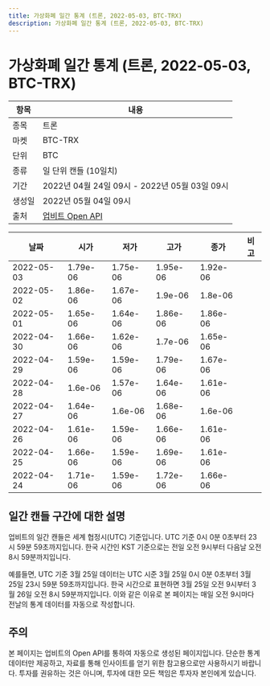 ```yaml
---
title: 가상화폐 일간 통계 (트론, 2022-05-03, BTC-TRX)
description: 가상화폐 일간 통계 (트론, 2022-05-03, BTC-TRX)
---
```



가상화폐 일간 통계 (트론, 2022-05-03, BTC-TRX)
===

|항목|내용|
|--|--|
|종목|트론|
|마켓|BTC-TRX|
|단위|BTC|
|종류|일 단위 캔들 (10일치)|
|기간|2022년 04월 24일 09시 - 2022년 05월 03일 09시|
|생성일|2022년 05월 04일 09시|
|출처|[업비트 Open API](https://docs.upbit.com)|


|날짜|시가|저가|고가|종가|비고|
|--|--|--|--|--|--|
|2022-05-03|1.79e-06|1.75e-06|1.95e-06|1.92e-06|    |
|2022-05-02|1.86e-06|1.67e-06|1.9e-06|1.8e-06|    |
|2022-05-01|1.65e-06|1.64e-06|1.86e-06|1.86e-06|    |
|2022-04-30|1.66e-06|1.62e-06|1.7e-06|1.65e-06|    |
|2022-04-29|1.59e-06|1.59e-06|1.79e-06|1.67e-06|    |
|2022-04-28|1.6e-06|1.57e-06|1.64e-06|1.61e-06|    |
|2022-04-27|1.64e-06|1.6e-06|1.68e-06|1.6e-06|    |
|2022-04-26|1.61e-06|1.59e-06|1.66e-06|1.61e-06|    |
|2022-04-25|1.66e-06|1.59e-06|1.69e-06|1.61e-06|    |
|2022-04-24|1.71e-06|1.59e-06|1.72e-06|1.66e-06|    |


일간 캔들 구간에 대한 설명
---


업비트의 일간 캔들은 세계 협정시(UTC) 기준입니다. 
UTC 기준 0시 0분 0초부터 23시 59분 59초까지입니다. 
한국 시간인 KST 기준으로는 전일 오전 9시부터 다음날 오전 8시 59분까지입니다. 


예를들면, UTC 기준 3월 25일 데이터는 UTC 시준 3월 25일 0시 0분 0초부터 3월 25일 23시 59분 59초까지입니다. 
한국 시간으로 표현하면 3월 25일 오전 9시부터 3월 26일 오전 8시 59분까지입니다. 
이와 같은 이유로 본 페이지는 매일 오전 9시마다 전날의 통계 데이터를 자동으로 작성합니다. 


주의
---


본 페이지는 업비트의 Open API를 통하여 자동으로 생성된 페이지입니다. 
단순한 통계 데이터만 제공하고, 자료를 통해 인사이트를 얻기 위한 참고용으로만 사용하시기 바랍니다. 
투자를 권유하는 것은 아니며, 투자에 대한 모든 책임은 투자자 본인에게 있습니다. 
